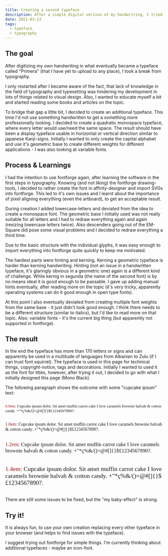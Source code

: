 ```yaml
---
title: Creating a second typeface
description: After a simple digital version of my handwriting, I tried to create a typeface that can be used in other digital products
date: 2021-03-13
tags:
  - typeface
  - typography
---
```


## The goal
After digitizing my own handwriting in what eventually became a typeface called "Primera" (that I have yet to upload to any place), I took a break from typography.

I only restarted after I became aware of the fact, that lack of knowledge in the field of typography and typesetting was hindering my development in lots of things related to visual design. Also, I wanted to educate myself a bit and started reading some books and articles on the topic. 

To bridge that gap a little bit, I decided to create an additional typeface. This time I'd not use something handwritten to get a something more professionally looking. I decided to create a quadratic monospace typeface, where every letter would use/need the same space. The result should have been a display typeface usable in horizontal or vertical direction similar to japanese Kanji-signs. Initially I wanted to only create the capital alphabet and use it's geometric base to create different weights for different applications - I was also looking at variable fonts.

## Process & Learnings
I had the intention to use fontforge again, after learning the software in the first steps in typography. Knowing (and not liking) the fontforge drawing-tools, I decided to rather create the font in affinty-designer and import SVGs into fontforge. This led to it's own issues and I learnt about the importance of pixel aligning everything (even the artboard), to get an acceptable result.

During creation I added lowercase-letters and deviated from the idea to create a monospace font. The geometric base I initially used was not really suitable for all letters and I had to redraw everything again and again (resizing lowercase letters twice). Also descenders going out of the EM-Square did pose some visual problems and I decided to redraw everything a third time. 

Due to the basic structure with the individual glyphs, it was easy enough to import everything into fontforge quite quickly to keep me motivated. 

The hardest parts were hinting and kerning. Kerning a geometric typeface is harder than kerning handwriting. Hinting (not an issue in a handwritten typeface, it's glaringly obvious in a geometric one) again is a different kind of challenge. While kernig in segunda (the name of the second font) is by no means ideal it is good enough to be passable. I gave up adding manual hints eventually, after reading more on the topic (it's very tricky, apparently operating systems can do it good enough in open type fonts).

At this point I also eventually deviated from creating multiple font weights from the same base - it just didn't look good enough. I think there needs to be a different structure (similar to italics), but I'd like to read more on that topic. Also: variable fonts - it's the current big thing (but apparently not supported in fontforge).

## The result
In the end the typeface has more than 170 letters or signs and can apparently be used in a multitude of languages from Albanian to Zulu (if I can trust font squirrel). The typeface is used in this page for technical things, copyright-notice, tags and decorations. Initially I wanted to used it as the font for titles, however, after trying it out, I decided to go with what I initially designed this page (Mono Black).

The following paragraph shows the outcome with some "cupcake ipsum" text: 

<div style="display:flex; flex-direction:column">
<p style="font-family:'segundaregular';font-size:0.9em"> <mark style="color:rgb(155, 20, 20); background-color:white">0.9em:</mark> Cupcake ipsum dolor. Sit amet muffin carrot cake I love caramels brownie halvah & cotton candy. +"*ç%&/()=@#[]{}$£1234567890?. </p>
<p style="font-family:'segundaregular';font-size:1em"> <mark style="color:rgb(155, 20, 20); background-color:white">1.0em:</mark> Cupcake ipsum dolor. Sit amet muffin carrot cake I love caramels brownie halvah & cotton candy. +"*ç%&/()=@#[]{}$£1234567890?. </p>
<p style="font-family:'segundaregular';font-size:1.2em"> <mark style="color:rgb(155, 20, 20); background-color:white">1.2em:</mark> Cupcake ipsum dolor. Sit amet muffin carrot cake I love caramels brownie halvah & cotton candy. +"*ç%&/()=@#[]{}$£1234567890?. </p>
<p style="font-family:'segundaregular';font-size:1.4em"> <mark style="color:rgb(155, 20, 20); background-color:white">1.4em:</mark> Cupcake ipsum dolor. Sit amet muffin carrot cake I love caramels brownie halvah & cotton candy. +"*ç%&/()=@#[]{}$£1234567890?. </p>
</div>

There are still some issues to be fixed, but the "my baby-effect" is strong. 

## Try it!

It is always fun, to use your own creation replacing every other typeface in your browser (and helps to find issues with the typeface).

I suggest trying out fontforge for simple things. I'm currently thinking about additional typefaces - maybe an icon-font. 

